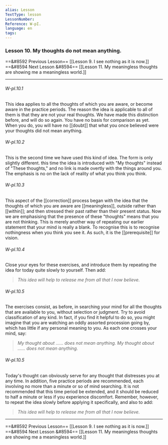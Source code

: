 ```yaml
---
alias: Lesson 
TextType: lesson
LessonNumber: 
Reference: W-pI.
language: en
tags: 
---
```


### Lesson 10. My thoughts do not mean anything.


==&#8592 Previous Lesson== [[Lesson 9. I see nothing as it is now.]]
==&#8594 Next Lesson &#8594== [[Lesson 11. My meaningless thoughts are showing me a meaningless world.]]
***

###### W-pI.10.1
This idea applies to all the thoughts of which you are aware, or become aware in the practice periods. The reason the idea is applicable to all of them is that they are not your real thoughts. We have made this distinction before, and will do so again. You have no basis for comparison as yet. When you do, you will have no [[doubt]] that what you once believed were your thoughts did not mean anything.

###### W-pI.10.2
This is the second time we have used this kind of idea. The form is only slightly different. this time the idea is introduced with "My thoughts" instead of "These thoughts," and no link is made overtly with the things around you. The emphasis is no on the lack of reality of what you think you think.

###### W-pI.10.3
This aspect of the [[correction]] process began with the idea that the thoughts of which you are aware are [[meaningless]], outside rather than [[within]]; and then stressed their past rather than their present status. Now we are emphasising that the presence of these "thoughts" means that you are not thinking. This is merely another way of repeating our earlier statement that your mind is really a blank. To recognise this is to recognise nothingness when you think you see it. As such, it is the [[prerequisite]] for vision.

###### W-pI.10.4
Close your eyes for these exercises, and introduce them by repeating the idea for today quite slowly to yourself. Then add:

>_This idea will help to release me from all that I now believe._

###### W-pI.10.5
The exercises consist, as before, in searching your mind for all the thoughts that are available to you, without selection or judgment. Try to avoid classification of any kind. In fact, if you find it helpful to do so, you might imagine that you are watching an oddly assorted procession going by, which has little if any personal meaning to you. As each one crosses your mind, say:

>_My thought about ...... does not mean anything.
>My thought about ...... does not mean anything._

###### W-pI.10.5
Today's thought can obviously serve for any thought that distresses you at any time. In addition, five practice periods are recommended, each involving no more than a minute or so of mind searching. It is not recommended that this time period be extended, and it should be reduced to half a minute or less if you experience discomfort. Remember, however, to repeat the idea slowly before applying it specifically, and also to add:

>_This idea will help to release me from all that I now believe._

***

==&#8592 Previous Lesson== [[Lesson 9. I see nothing as it is now.]]
==&#8594 Next Lesson &#8594== [[Lesson 11. My meaningless thoughts are showing me a meaningless world.]]

